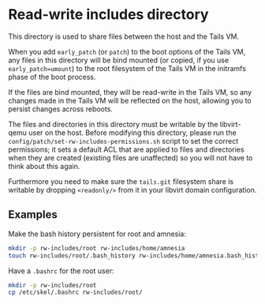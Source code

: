 # Read-write includes directory

This directory is used to share files between the host and the Tails VM.

When you add `early_patch` (or `patch`) to the boot options of the Tails
VM, any files in this directory will be bind mounted (or copied, if you
use `early_patch=umount`) to the root filesystem of the Tails VM in the
initramfs phase of the boot process.

If the files are bind mounted, they will be read-write in the Tails VM,
so any changes made in the Tails VM will be reflected on the host,
allowing you to persist changes across reboots.

The files and directories in this directory must be writable by the
libvirt-qemu user on the host. Before modifying this directory, please
run the `config/patch/set-rw-includes-permissions.sh` script to set
the correct permissions; it sets a default ACL that are applied to
files and directories when they are created (existing files are
unaffected) so you will not have to think about this again.

Furthermore you need to make sure the `tails.git` filesystem share is
writable by dropping `<readonly/>` from it in your libvirt domain
configuration.

## Examples

Make the bash history persistent for root and amnesia:

```bash
mkdir -p rw-includes/root rw-includes/home/amnesia
touch rw-includes/root/.bash_history rw-includes/home/amnesia.bash_history
```

Have a `.bashrc` for the root user:

```bash
mkdir -p rw-includes/root
cp /etc/skel/.bashrc rw-includes/root/
```
